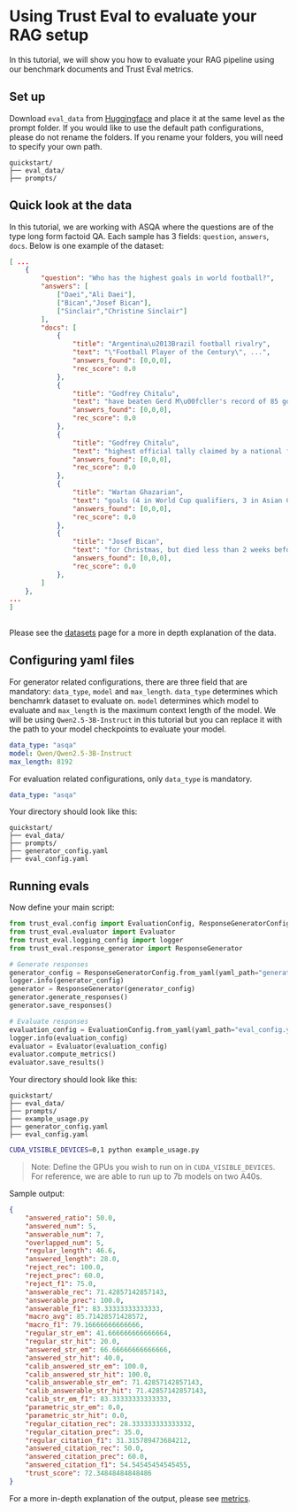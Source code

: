 # Using Trust Eval to evaluate your RAG setup

In this tutorial, we will show you how to evaluate your RAG pipeline using our benchmark documents and Trust Eval metrics.

## Set up

Download `eval_data` from [Huggingface](https://huggingface.co/datasets/declare-lab/Trust-Score/tree/main/Trust-Score) and place it at the same level as the prompt folder. If you would like to use the default path configurations, please do not rename the folders. If you rename your folders, you will need to specify your own path.

```text
quickstart/
├── eval_data/
├── prompts/
```

## Quick look at the data

In this tutorial, we are working with ASQA where the questions are of the type long form factoid QA. Each sample has 3 fields: `question`, `answers`, `docs`. Below is one example of the dataset:

```json
[ ...
    {
        "question": "Who has the highest goals in world football?",
        "answers": [
            ["Daei","Ali Daei"],
            ["Bican","Josef Bican"],
            ["Sinclair","Christine Sinclair"]
        ],
        "docs": [
            {
                "title": "Argentina\u2013Brazil football rivalry",
                "text": "\"Football Player of the Century\", ...",
                "answers_found": [0,0,0],
                "rec_score": 0.0
            },
            {
                "title": "Godfrey Chitalu",
                "text": "have beaten Gerd M\u00fcller's record of 85 goals in a year, ...",
                "answers_found": [0,0,0],
                "rec_score": 0.0
            },
            {
                "title": "Godfrey Chitalu",
                "text": "highest official tally claimed by a national football association. ...",
                "answers_found": [0,0,0],
                "rec_score": 0.0
            },
            {
                "title": "Wartan Ghazarian",
                "text": "goals (4 in World Cup qualifiers, 3 in Asian Cup qualifiers, 12 in friendlies). ...",
                "answers_found": [0,0,0],
                "rec_score": 0.0
            },
            {
                "title": "Josef Bican",
                "text": "for Christmas, but died less than 2 weeks before that, at the age of 88. Josef Bican Josef \"Pepi\" Bican (25 September ...",
                "answers_found": [0,0,0],
                "rec_score": 0.0
            },
        ]
    },
...
]
    
```

Please see the [datasets](../concepts/datasets.md) page for a more in depth explanation of the data.

## Configuring yaml files

For generator related configurations, there are three field that are mandatory: `data_type`, `model` and `max_length`. `data_type` determines which benchamrk dataset to evaluate on. `model` determines which model to evaluate and `max_length` is the maximum context length of the model. We will be using `Qwen2.5-3B-Instruct` in this tutorial but you can replace it with the path to your model checkpoints to evaluate your model.

```yaml
data_type: "asqa"
model: Qwen/Qwen2.5-3B-Instruct
max_length: 8192
```

For evaluation related configurations, only `data_type` is mandatory.

```yaml
data_type: "asqa"
```

Your directory should look like this:

```text
quickstart/
├── eval_data/
├── prompts/
├── generator_config.yaml
├── eval_config.yaml
```

## Running evals

Now define your main script:

```python
from trust_eval.config import EvaluationConfig, ResponseGeneratorConfig
from trust_eval.evaluator import Evaluator
from trust_eval.logging_config import logger
from trust_eval.response_generator import ResponseGenerator

# Generate responses
generator_config = ResponseGeneratorConfig.from_yaml(yaml_path="generator_config.yaml")
logger.info(generator_config)
generator = ResponseGenerator(generator_config)
generator.generate_responses()
generator.save_responses()

# Evaluate responses
evaluation_config = EvaluationConfig.from_yaml(yaml_path="eval_config.yaml")
logger.info(evaluation_config)
evaluator = Evaluator(evaluation_config)
evaluator.compute_metrics()
evaluator.save_results()
```

Your directory should look like this:

```text
quickstart/
├── eval_data/
├── prompts/
├── example_usage.py
├── generator_config.yaml
├── eval_config.yaml
```

```bash
CUDA_VISIBLE_DEVICES=0,1 python example_usage.py 
```

> Note: Define the GPUs you wish to run on in `CUDA_VISIBLE_DEVICES`. For reference, we are able to run up to 7b models on two A40s.

Sample output:

```json
{
    "answered_ratio": 50.0,
    "answered_num": 5,
    "answerable_num": 7,
    "overlapped_num": 5,
    "regular_length": 46.6,
    "answered_length": 28.0,
    "reject_rec": 100.0,
    "reject_prec": 60.0,
    "reject_f1": 75.0,
    "answerable_rec": 71.42857142857143,
    "answerable_prec": 100.0,
    "answerable_f1": 83.33333333333333,
    "macro_avg": 85.71428571428572,
    "macro_f1": 79.16666666666666,
    "regular_str_em": 41.666666666666664,
    "regular_str_hit": 20.0,
    "answered_str_em": 66.66666666666666,
    "answered_str_hit": 40.0,
    "calib_answered_str_em": 100.0,
    "calib_answered_str_hit": 100.0,
    "calib_answerable_str_em": 71.42857142857143,
    "calib_answerable_str_hit": 71.42857142857143,
    "calib_str_em_f1": 83.33333333333333,
    "parametric_str_em": 0.0,
    "parametric_str_hit": 0.0,
    "regular_citation_rec": 28.333333333333332,
    "regular_citation_prec": 35.0,
    "regular_citation_f1": 31.315789473684212,
    "answered_citation_rec": 50.0,
    "answered_citation_prec": 60.0,
    "answered_citation_f1": 54.54545454545455,
    "trust_score": 72.34848484848486
}
```

For a more in-depth explanation of the output, please see [metrics](../concepts/metrics.md).
